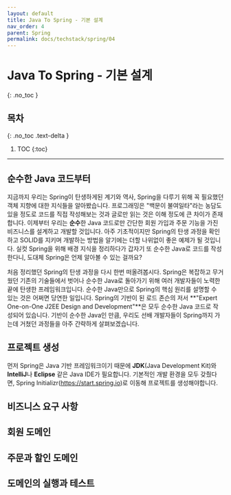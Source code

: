 ```yaml
---
layout: default
title: Java To Spring - 기본 설계
nav_order: 4
parent: Spring
permalink: docs/techstack/spring/04
---
```


# Java To Spring - 기본 설계
{: .no_toc }

## 목차
{: .no_toc .text-delta }

1. TOC
{:toc}

---

## 순수한 Java 코드부터
지금까지 우리는 Spring이 탄생하게된 계기와 역사, Spring을 다루기 위해 꼭 필요했던 객체 지향에 대한 지식들을 알아봤습니다. 프로그래밍은 "백문이 불여일타"라는 농담도 있을 정도로 코드를 직접 작성해보는 것과 글로만 읽는 것은 이해 정도에 큰 차이가 존재합니다. 이제부터 우리는 **순수**한 Java 코드로만 간단한 회원 가입과 주문 기능을 가진 비즈니스를 설계하고 개발할 것입니다. 아주 기초적이지만 Spring의 탄생 과정을 확인하고 SOLID를 지키며 개발하는 방법을 알기에는 더할 나위없이 좋은 예제가 될 것입니다. 실컷 Spring을 위해 배경 지식을 정리하다가 갑자기 또 순수한 Java로 코드를 작성한다니, 도대체 Spring은 언제 알아볼 수 있는 걸까요?

처음 정리했던 Spring의 탄생 과정을 다시 한번 떠올려봅시다. Spring은 복잡하고 무거웠던 기존의 기술들에서 벗어나 순수한 Java로 돌아가기 위해 여러 개발자들이 노력한 끝에 탄생한 프레임워크입니다. 순수한 Java만으로 Spring의 핵심 원리를 설명할 수 있는 것은 어쩌면 당연한 일입니다. Spring의 기반이 된 로드 존슨의 저서 **"Expert One-on-One J2EE Design and Development"**은 모두 순수한 Java 코드로 작성되어 있습니다. 기반이 순수한 Java인 만큼, 우리도 선배 개발자들이 Spring까지 가는데 거쳤던 과정들을 아주 간략하게 살펴보겠습니다.

## 프로젝트 생성
먼저 Spring은 Java 기반 프레임워크이기 때문에 **JDK**(Java Development Kit)와 **IntelliJ**나 **Eclipse** 같은 Java IDE가 필요합니다. 기본적인 개발 환경을 모두 갖췄다면, Spring Initializr(<https://start.spring.io>)로 이동해 프로젝트를 생성해야합니다.

## 비즈니스 요구 사항

## 회원 도메인

## 주문과 할인 도메인

## 도메인의 실행과 테스트